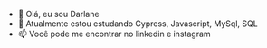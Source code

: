 - 👋 Olá, eu sou Darlane
- 🌱 Atualmente estou estudando Cypress, Javascript, MySql, SQL
- 📫 Você pode me encontrar no linkedin e instagram


